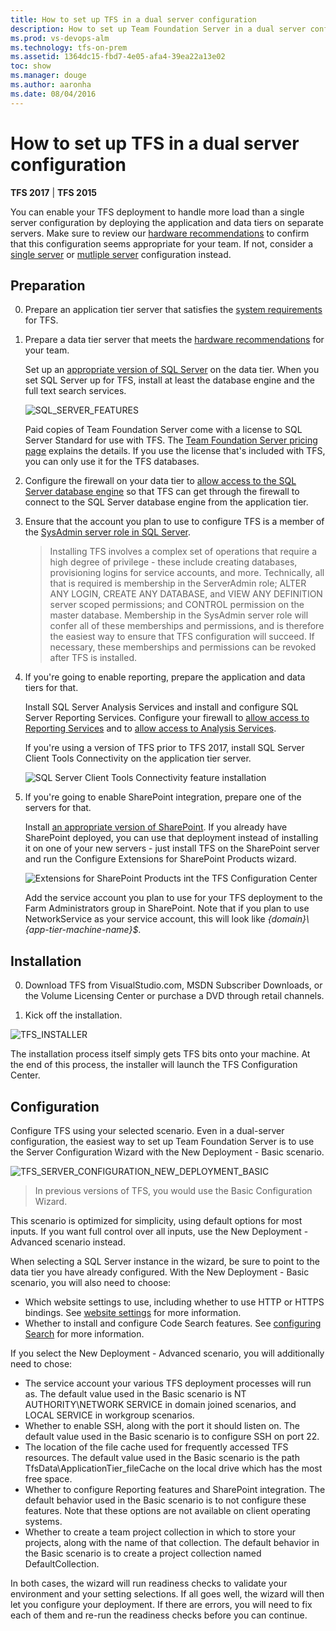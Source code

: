 ```yaml
---
title: How to set up TFS in a dual server configuration
description: How to set up Team Foundation Server in a dual server configuration using the full configuration wizard
ms.prod: vs-devops-alm
ms.technology: tfs-on-prem
ms.assetid: 1364dc15-fbd7-4e05-afa4-39ea22a13e02
toc: show
ms.manager: douge
ms.author: aaronha
ms.date: 08/04/2016
---
```


# How to set up TFS in a dual server configuration

**TFS 2017** | **TFS 2015**

You can enable your TFS deployment to handle more load than a single server 
configuration by deploying the application and data tiers on separate servers.
Make sure to review our [hardware recommendations](../../accounts/requirements.md#hardware-recommendations)
to confirm that this configuration seems appropriate for your team. If not, 
consider a [single server](single-server.md) or 
[mutliple server](multiple-server.md) configuration instead.

## Preparation

0. Prepare an application tier server that satisfies the 
[system requirements](../../accounts/requirements.md) for TFS.

0. Prepare a data tier server that meets the 
[hardware recommendations](../../accounts/requirements.md#hardware-recommendations)
for your team. 

	Set up an [appropriate version of SQL Server](../../accounts/requirements.md#sql-server) 
	on the data tier. When you set SQL Server up for TFS, install at least the 
	database engine and the full text search services.

	![SQL_SERVER_FEATURES](_shared/_img/sql-features.png)

	Paid copies of Team Foundation Server come with a license to SQL Server 
	Standard for use with TFS. The 
	[Team Foundation Server pricing page](https://www.visualstudio.com/team-services/tfs-pricing) 
	explains the details. If you use the license that's included with TFS, you can 
	only use it for the TFS databases.

0. Configure the firewall on your data tier to 
[allow access to the SQL Server database engine](https://msdn.microsoft.com/library/ms175043.aspx)
so that TFS can get through the firewall to connect to the SQL Server database 
engine from the application tier.

0. Ensure that the account you plan to use to configure TFS is a member of the 
[SysAdmin server role in SQL Server](https://msdn.microsoft.com/library/ms188659.aspx). 

	> Installing TFS involves a complex set of operations that require a high degree of privilege - these include creating databases, 
	> provisioning logins for service accounts, and more. Technically, all that is required is membership in the ServerAdmin role; 
	> ALTER ANY LOGIN, CREATE ANY DATABASE, and VIEW ANY DEFINITION server scoped permissions; and CONTROL permission on the master 
	> database. Membership in the SysAdmin server role will confer all of these memberships and permissions,
	> and is therefore the easiest way to ensure that TFS configuration will succeed. If necessary, these memberships and permissions 
	> can be revoked after TFS is installed.  

0. If you're going to enable reporting, prepare the application and data tiers for that.

	Install SQL Server Analysis Services and install and configure SQL Server 
	Reporting Services. Configure your firewall to 
	[allow access to Reporting Services](https://msdn.microsoft.com/library/bb934283.aspx) 
	and to 
	[allow access to Analysis Services](https://msdn.microsoft.com/library/ms174937.aspx).

	If you're using a version of TFS prior to TFS 2017, install SQL Server Client 
	Tools Connectivity on the application tier server.

	![SQL Server Client Tools Connectivity feature installation](_img/sql-client-tools-connectivity.png)

0. If you're going to enable SharePoint integration, 
prepare one of the servers for that.

	Install [an appropriate version of SharePoint](../../accounts/requirements.md#sharepoint). 
	If you already have SharePoint deployed, you can use that deployment instead of 
	installing it on one of your new servers - just install TFS on the SharePoint 
	server and run the Configure Extensions for SharePoint Products wizard.

	![Extensions for SharePoint Products int the TFS Configuration Center](_img/tfs-extensions-for-sharepoint.png)

	Add the service account you plan to use for your TFS deployment to the Farm 
	Administrators group in SharePoint. Note that if you plan to use NetworkService 
	as your service account, this will look like *{domain}\\{app-tier-machine-name}$*.

## Installation

0. Download TFS from VisualStudio.com, MSDN Subscriber Downloads,
or the Volume Licensing Center or purchase a DVD through retail channels.

0. Kick off the installation.

![TFS_INSTALLER](_shared/_img/installer.png)

The installation process itself simply gets TFS bits onto your machine. 
At the end of this process, the installer will launch the TFS 
Configuration Center. 

## Configuration

Configure TFS using your selected scenario. Even in a dual-server configuration,
the easiest way to set up Team Foundation Server is to use the Server Configuration
Wizard with the New Deployment - Basic scenario.

![TFS_SERVER_CONFIGURATION_NEW_DEPLOYMENT_BASIC](_shared/_img/new-deployment-basic.png)

> In previous versions of TFS, you would use the Basic Configuration
> Wizard.

This scenario is optimized for simplicity, using default options for 
most inputs. If you want full control over all inputs, use the New 
Deployment - Advanced scenario instead. 

When selecting a SQL Server instance in the wizard, be sure to point to the
data tier you have already configured. With the New Deployment - Basic scenario, 
you will also need to choose:

- Which website settings to use, including whether to use HTTP or HTTPS
bindings. See [website settings](../../security/websitesettings.md) for more 
information.
- Whether to install and configure Code Search features. See
[configuring Search](../../search/code/administration.md#config-tfs) 
for more information.

If you select the New Deployment - Advanced scenario, you will additionally need
to chose:

- The service account your various TFS deployment processes will run as.
The default value used in the Basic scenario is NT AUTHORITY\NETWORK SERVICE
in domain joined scenarios, and LOCAL SERVICE in workgroup scenarios.
- Whether to enable SSH, along with the port it should listen on. The
default value used in the Basic scenario is to configure SSH on port 22.
- The location of the file cache used for frequently accessed TFS
resources. The default value used in the Basic scenario is the path
TfsData\ApplicationTier\_fileCache on the local drive which has the most
free space.
- Whether to configure Reporting features and SharePoint integration.
The default behavior used in the Basic scenario is to not configure
these features. Note that these options are not available on client 
operating systems.
- Whether to create a team project collection in which to store your
projects, along with the name of that collection. The default behavior
in the Basic scenario is to create a project collection named
DefaultCollection.

In both cases, the wizard will run readiness checks to validate your
environment and your setting selections. If all goes well, the wizard
will then let you configure your deployment. If there are errors, you
will need to fix each of them and re-run the readiness checks before
you can continue.